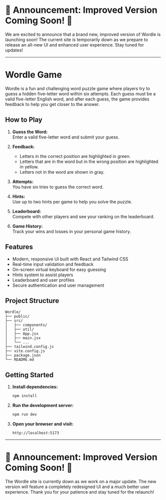 # 🚧 Announcement: Improved Version Coming Soon! 🚧

We are excited to announce that a brand new, improved version of Wordle is launching soon! The current site is temporarily down as we prepare to release an all-new UI and enhanced user experience. Stay tuned for updates!

---

# Wordle Game

Wordle is a fun and challenging word puzzle game where players try to guess a hidden five-letter word within six attempts. Each guess must be a valid five-letter English word, and after each guess, the game provides feedback to help you get closer to the answer.

## How to Play

1. **Guess the Word:**  
   Enter a valid five-letter word and submit your guess.

2. **Feedback:**

   - Letters in the correct position are highlighted in green.
   - Letters that are in the word but in the wrong position are highlighted in yellow.
   - Letters not in the word are shown in gray.

3. **Attempts:**  
   You have six tries to guess the correct word.

4. **Hints:**  
   Use up to two hints per game to help you solve the puzzle.

5. **Leaderboard:**  
   Compete with other players and see your ranking on the leaderboard.

6. **Game History:**  
   Track your wins and losses in your personal game history.

## Features

- Modern, responsive UI built with React and Tailwind CSS
- Real-time input validation and feedback
- On-screen virtual keyboard for easy guessing
- Hints system to assist players
- Leaderboard and user profiles
- Secure authentication and user management

## Project Structure

```
Wordle/
├── public/
├── src/
│   ├── components/
│   ├── util/
│   ├── App.jsx
│   ├── main.jsx
│   └── ...
├── tailwind.config.js
├── vite.config.js
├── package.json
└── README.md
```

## Getting Started

1. **Install dependencies:**

   ```sh
   npm install
   ```

2. **Run the development server:**

   ```sh
   npm run dev
   ```

3. **Open your browser and visit:**
   ```
   http://localhost:5173
   ```

---

# 🚧 Announcement: Improved Version Coming Soon! 🚧

The Wordle site is currently down as we work on a major update. The new version will feature a completely redesigned UI and a much better user experience. Thank you for your patience and stay tuned for the relaunch!
